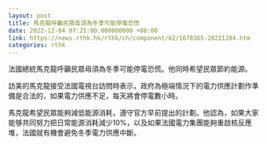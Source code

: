 ```yaml
---
layout: post
title: 馬克龍呼籲民眾毋須為冬季可能停電恐慌
date: 2022-12-04 07:21:00.000000000 +08:00
link: https://news.rthk.hk/rthk/ch/component/k2/1678365-20221204.htm
categories: rthk
---
```


法國總統馬克龍呼籲民眾毋須為冬季可能停電恐慌。他同時希望民眾節約能源。 

訪美的馬克龍接受法國電視台訪問時表示，政府為極端情況下的電力供應計劃作準備是合法的，如果電力供應不足，每天將會停電數小時。 

馬克龍希望民眾能夠減低能源消耗，遵守官方早前提出的計劃。他認為，如果大家能够共同努力把日常能源消耗減少10%，以及如果法國電力集團能夠重啟核反應堆，法國就有機會避免冬季電力供應中斷。
